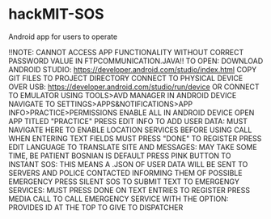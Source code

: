 # hackMIT-SOS
Android app for users to operate

!!NOTE: CANNOT ACCESS APP FUNCTIONALITY WITHOUT CORRECT PASSWORD VALUE IN FTPCOMMUNICATION.JAVA!!
TO OPEN:
  DOWNLOAD ANDROID STUDIO:
    https://developer.android.com/studio/index.html
  COPY GIT FILES TO PROJECT DIRECTORY
  CONNECT TO PHYSICAL DEVICE OVER USB:
    https://developer.android.com/studio/run/device
    OR
    CONNECT TO EMULATOR USING TOOLS>AVD MANAGER
  IN ANDROID DEVICE NAVIGATE TO SETTINGS>APPS&NOTIFICATIONS>APP INFO>PRACTICE>PERMISSIONS ENABLE ALL
  IN ANDROID DEVICE OPEN APP TITLED "PRACTICE"
  PRESS EDIT INFO TO ADD USER DATA:
    MUST NAVIGATE HERE TO ENABLE LOCATION SERVICES BEFORE USING CALL
    WHEN ENTERING TEXT FIELDS MUST PRESS "DONE" TO REGISTER
  PRESS EDIT LANGUAGE TO TRANSLATE SITE AND MESSAGES:
    MAY TAKE SOME TIME, BE PATIENT
    BOSNIAN IS DEFAULT
  PRESS PINK BUTTON TO INSTANT SOS:
    THIS MEANS A .JSON OF USER DATA WILL BE SENT TO SERVERS AND POLICE CONTACTED INFORMING THEM OF POSSIBLE EMERGENCY
  PRESS SILENT SOS TO SUBMIT TEXT TO EMERGENGY SERVICES:
    MUST PRESS DONE ON TEXT ENTRIES TO REGISTER
  PRESS MEDIA CALL TO CALL EMERGENCY SERVICE WITH THE OPTION:
    PROVIDES ID AT THE TOP TO GIVE TO DISPATCHER
  
  
